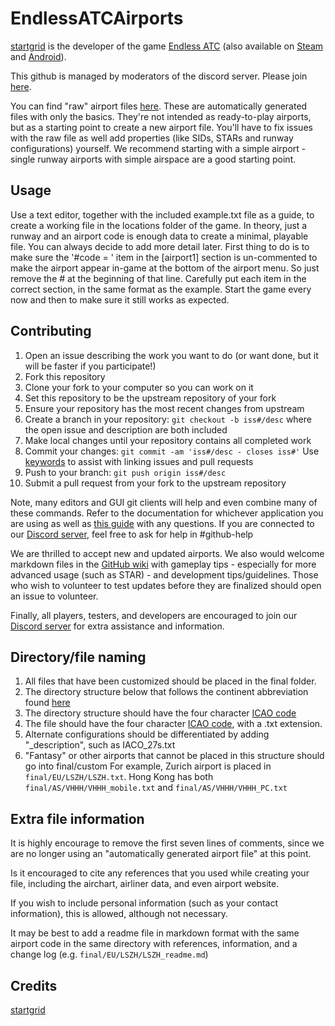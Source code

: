 # EndlessATCAirports

[startgrid](https://startgrid.itch.io/) is the developer of the game [Endless ATC](https://startgrid.itch.io/endlessatc) (also available on [Steam](http://store.steampowered.com/app/666610/Endless_ATC/) and [Android](https://play.google.com/store/apps/details?id=com.dirgtrats.atcradar)). 

This github is managed by moderators of the discord server. Please join [here](https://discord.gg/v4wDGh3).

You can find "raw" airport files [here](https://github.com/EndlessATC/Raw_Airports). These are automatically generated files with only the basics. They're not intended as ready-to-play airports, but as a starting point to create a new airport file. You'll have to fix issues with the raw file as well add properties (like SIDs, STARs and runway configurations) yourself. We recommend starting with a simple airport - single runway airports with simple airspace are a good starting point.

## Usage

Use a text editor, together with the included example.txt file as a guide, to create a working file in the locations folder of the game. In theory, just a runway and an airport code is enough data to create a minimal, playable file. You can always decide to add more detail later. First thing to do is to make sure  the '#code = ' item in the [airport1] section is un-commented to make the airport appear in-game at the bottom of the airport menu. So just remove the # at the beginning of that line. Carefully put each item in the correct section, in the same format as the example. Start the game every now and then to make sure it still works as expected.

## Contributing

1. Open an issue describing the work you want to do (or want done, but it will be faster if you participate!)
2. Fork this repository
3. Clone your fork to your computer so you can work on it
4. Set this repository to be the upstream repository of your fork
5. Ensure your repository has the most recent changes from upstream
6. Create a branch in your repository: `git checkout -b iss#/desc` where the open issue and description are both included
7. Make local changes until your repository contains all completed work
8. Commit your changes: `git commit -am 'iss#/desc - closes iss#'` Use [keywords](https://docs.github.com/en/free-pro-team@latest/github/managing-your-work-on-github/linking-a-pull-request-to-an-issue#linking-a-pull-request-to-an-issue-using-a-keyword) to assist with linking issues and pull requests
9. Push to your branch: `git push origin iss#/desc`
10. Submit a pull request from your fork to the upstream repository

Note, many editors and GUI git clients will help and even combine many of these commands. Refer to the documentation for whichever application you are using as well as [this guide](https://www.dataschool.io/how-to-contribute-on-github/) with any questions. If you are connected to our [Discord server](https://discord.gg/v4wDGh3), feel free to ask for help in #github-help

We are thrilled to accept new and updated airports. We also would welcome markdown files in the [GitHub wiki](https://github.com/AdamJCavanaugh/EndlessATCAirports/wiki) with gameplay tips - especially for more advanced usage (such as STAR) - and development tips/guidelines. Those who wish to volunteer to test updates before they are finalized should open an issue to volunteer.

Finally, all players, testers, and developers are encouraged to join our [Discord server](https://discord.gg/v4wDGh3) for extra assistance and information.

## Directory/file naming

1. All files that have been customized should be placed in the final folder.
2. The directory structure below that follows the continent abbreviation found [here](https://datahub.io/core/continent-codes)
3. The directory structure should have the four character [ICAO code](https://airportcodes.aero/-/list-icao-codes)
4. The file should have the four character [ICAO code](https://airportcodes.aero/-/list-icao-codes), with a .txt extension.
5. Alternate configurations should be differentiated by adding "_description", such as IACO_27s.txt
6. "Fantasy" or other airports that cannot be placed in this structure should go into final/custom
For example, Zurich airport is placed in `final/EU/LSZH/LSZH.txt`. Hong Kong has both `final/AS/VHHH/VHHH_mobile.txt` and `final/AS/VHHH/VHHH_PC.txt`

## Extra file information

It is highly encourage to remove the first seven lines of comments, since we are no longer using an "automatically generated airport file" at this point.

Is it encouraged to cite any references that you used while creating your file, including the airchart, airliner data, and even airport website.

If you wish to include personal information (such as your contact information), this is allowed, although not necessary.

It may be best to add a readme file in markdown format with the same airport code in the same directory with references, information, and a change log (e.g. `final/EU/LSZH/LSZH_readme.md`)

## Credits

[startgrid](https://startgrid.itch.io/)
